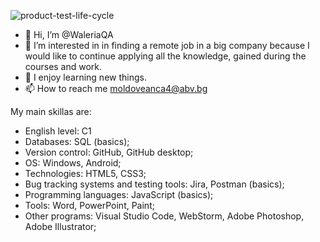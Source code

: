 ![product-test-life-cycle](https://user-images.githubusercontent.com/86474410/198015766-cb00bf71-884f-4c32-9a54-784e367647bb.jpg)

- 👋 Hi, I’m @WaleriaQA
- 👀 I’m interested in in finding a remote job in a big company because I would like to continue applying all the knowledge, gained during the courses and work.
- 🌱 I enjoy learning new things.
- 📫 How to reach me moldoveanca4@abv.bg

<!---
WaleriaQA/WaleriaQA is a ✨ special ✨ repository because its `README.md` (this file) appears on your GitHub profile.
You can click the Preview link to take a look at your changes.
--->
My main skillas are:
+ English level: C1
+ Databases: SQL (basics);
+ Version control: GitHub, GitHub desktop;
+ OS: Windows, Android;
+ Technologies: HTML5, CSS3;
+ Bug tracking systems and testing tools: Jira, Postman (basics);
+ Programming languages: JavaScript (basics);
+ Tools: Word, PowerPoint, Paint;
+ Other programs: Visual Studio Code, WebStorm, Adobe Photoshop, Adobe Illustrator;
